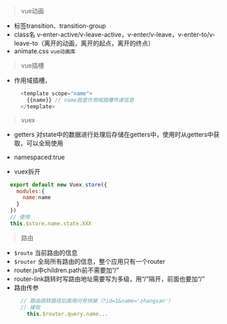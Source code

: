 > vue动画
+ 标签transition、transition-group
+ class名 v-enter-active/v-leave-active，v-enter/v-leave，v-enter-to/v-leave-to（离开的动画，离开的起点，离开的终点）
+ animate.css `vue动画库`



> vue插槽
+ 作用域插槽，
  ```js
    <template scope="name">
      {{name}} // name就是作用域插槽传递信息
    </template>
  ```



> vuex
+ getters
对state中的数据进行处理后存储在getters中，使用时从getters中获取，可以全局使用

+ namespaced:true

+ vuex拆开
```js
  export default new Vuex.store({
    modules:{
      name:name
    }
  })
  // 使用
  this.$store.name.state.XXX
``` 

> 路由
+ `$route` 当前路由的信息
+ `$router` 全局所有路由的信息，整个应用只有一个router
+ router.js中children.path前不需要加“/”
+ router-link跳转时写路由地址需要写为多级，用“/”隔开，前面也要加“/”
+ 路由传参
  ```js
    // 路由跳转路径后面用问号拼接（?id=1&name='zhangsan'）
    // 接收
      this.$router.query.name...
  ```